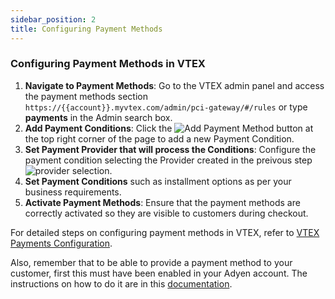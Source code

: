 ```yaml
---
sidebar_position: 2
title: Configuring Payment Methods
---
```



### Configuring Payment Methods in VTEX

1. **Navigate to Payment Methods**: Go to the VTEX admin panel and access the payment methods section `https://{{account}}.myvtex.com/admin/pci-gateway/#/rules` or type **payments** in the Admin search box.
2. **Add Payment Conditions**: Click the ![**Add Payment Method**](https://i.imgur.com/j8KuDvn.png) button at the top right corner of the page to add a new Payment Condition.
3. **Set Payment Provider that will process the Conditions**: Configure the payment condition selecting the Provider created in the preivous step ![provider selection](https://i.imgur.com/xqMT3Ak.png).
4. **Set Payment Conditions** such as installment options as per your business requirements.
5. **Activate Payment Methods**: Ensure that the payment methods are correctly activated so they are visible to customers during checkout.

For detailed steps on configuring payment methods in VTEX, refer to [VTEX Payments Configuration](https://help.vtex.com/tracks/payments--6GAS7ZzGAm7AGoEAwDbwJG/6bzGxlz4inf8sKmvZ1c7i3).

Also, remember that to be able to provide a payment method to your customer, first this must have been enabled in your Adyen account. The instructions on how to do it are in this [documentation](https://docs.adyen.com/payment-methods/add-payment-methods/).
